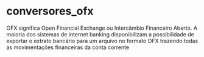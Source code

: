 # conversores_ofx
OFX significa Open Financial Exchange ou Intercâmbio Financeiro Aberto. A maioria dos sistemas de internet banking disponibilizam a possibilidade de exportar o extrato bancário para um arquivo no formato OFX trazendo todas as movimentações financeiras da conta corrente
